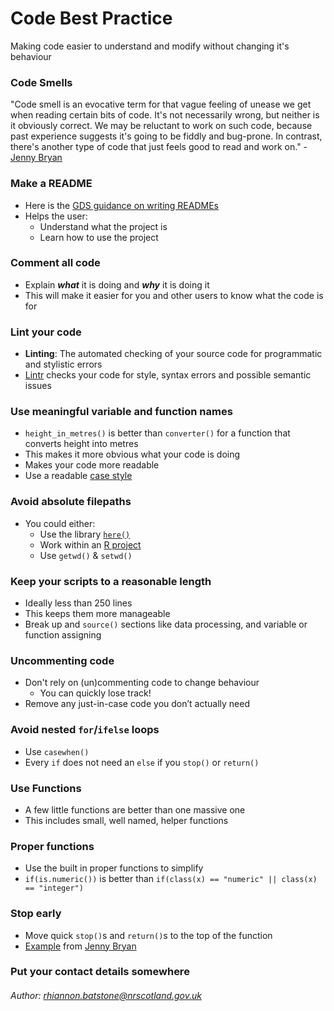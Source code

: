 # Code Best Practice
Making code easier to understand and modify without changing it's behaviour

### Code Smells

"Code smell is an evocative term for that vague feeling of unease we get when reading certain bits of code. It's not necessarily wrong, but neither is it obviously correct. We may be reluctant to work on such code, because past experience suggests it's going to be fiddly and bug-prone. In contrast, there's another type of code that just feels good to read and work on." - [Jenny Bryan](https://github.com/jennybc/code-smells-and-feels#:~:text=GitHub%3A%20%40jennybc%20%22Code%20smell%22%20is%20an%20evocative%20term,suggests%20it%27s%20going%20to%20be%20fiddly%20and%20bug-prone.)

### Make a README 
  * Here is the [GDS guidance on writing READMEs](https://gds-way.cloudapps.digital/manuals/readme-guidance.html#writing-readmes)
  * Helps the user: 
      * Understand what the project is
      * Learn how to use the project
### Comment all code 
  * Explain _**what**_ it is doing and _**why**_ it is doing it
  * This will make it easier for you and other users to know what the code is for
  
###  Lint your code
  * **Linting**: The automated checking of your source code for programmatic and stylistic errors
  * [Lintr](https://github.com/jimhester/lintr) checks your code for style, syntax errors and possible semantic issues
  
### Use meaningful variable and function names
  * `height_in_metres()` is better than `converter()` for a function that converts height into metres 
  * This makes it more obvious what your code is doing
  * Makes your code more readable
  * Use a readable [case style](https://medium.com/better-programming/string-case-styles-camel-pascal-snake-and-kebab-case-981407998841) 
  
### Avoid absolute filepaths
  * You could either:
      * Use the library [`here()`](https://github.com/krlmlr/here)
      * Work within an [R project](https://support.rstudio.com/hc/en-us/articles/200526207-Using-Projects)
      * Use `getwd()` & `setwd()` 
      
### Keep your scripts to a reasonable length
  * Ideally less than 250 lines
  * This keeps them more manageable
  * Break up and `source()` sections like data processing, and variable or function assigning
  
### Uncommenting code
  * Don't rely on (un)commenting code to change behaviour
      * You can quickly lose track!
  * Remove any just-in-case code you don’t actually need
  
### Avoid nested `for`/`ifelse` loops
  * Use `casewhen()`
  * Every `if` does not need an `else` if you `stop()` or `return()`
  
### Use Functions
  * A few little functions are better than one massive one
  * This includes small, well named, helper functions
  
### Proper functions
  * Use the built in proper functions to simplify 
  * `if(is.numeric())` is better than `if(class(x) == "numeric" || class(x) == "integer")`
  
### Stop early
  *  Move quick `stop()`s and `return()`s to the top of the function
  * [Example](https://github.com/rhi-batstone/code_best_practice/blob/main/early_stops.PNG) from [Jenny Bryan](https://github.com/jennybc/code-smells-and-feels/blob/master/2018-07_user-brisbane-bryan.pdf)  
  
### Put your contact details somewhere

###### Author: rhiannon.batstone@nrscotland.gov.uk
